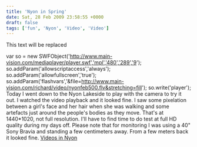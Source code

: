 ```yaml
---
title: 'Nyon in Spring'
date: Sat, 28 Feb 2009 23:58:55 +0000
draft: false
tags: ['fun', 'Nyon', 'Video', 'Video']
---
```


This text will be replaced

var so = new SWFObject('http://www.main-vision.com/mediaplayer/player.swf','mpl','480','289','9'); so.addParam('allowscriptaccess','always'); so.addParam('allowfullscreen','true'); so.addParam('flashvars','&file=http://www.main-vision.com/richard/video/nyonfeb500.flv&stretching=fill'); so.write('player'); Today I went down to the Nyon Lakeside to play with the camera to try it out. I watched the video playback and it looked fine. I saw some pixelation between a girl's face and her hair when she was walking and some artefacts just around the people's bodies as they move. That's at 1440\*1020, not full resolution. I'll have to find time to do test at full HD quality during my days off. Please note that for monitoring I was using a 40" Sony Bravia and standing a few centimeters away. From a few meters back it looked fine. [Videos in Nyon](http://www.main-vision.com/richard/video/Nyonfeb.flv)